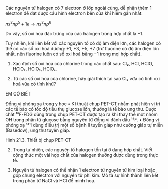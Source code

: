 Các nguyên tử halogen có 7 electron ở lớp ngoài cùng, dễ nhận thêm 1 electron để đạt được cấu hình electron bền của khí hiếm gần nhất:

$ns^2np^5 + 1e \longrightarrow ns^2np^6$

Do vậy, số oxi hoá đặc trưng của các halogen trong hợp chất là −1.

Tuy nhiên, khi liên kết với các nguyên tố có độ âm điện lớn, các halogen có thể có các số oxi hoá dương: +1, +3, +5, +7 (trừ fluorine có độ âm điện lớn nhất, nên fluorine luôn có số oxi hoá bằng −1 trong mọi hợp chất).

1. Xác định số oxi hoá của chlorine trong các chất sau: Cl₂, HCl, HClO, HClO₂, HClO₃, HClO₄.

2. Từ các số oxi hoá của chlorine, hãy giải thích tại sao Cl₂ vừa có tính oxi hoá vừa có tính khử?

EM CÓ BIẾT

Đồng vị phóng xạ trong y học
• Kĩ thuật chụp PET-CT nhằm phát hiện vị trí các tế bào có tốc độ tiêu thụ glucose lớn, thường là tế bào ung thư.
Dược chất ¹⁸F-FDG dùng trong chụp PET-CT được tạo ra khi thay thế một nhóm OH trong phân tử glucose bằng nguyên tử đồng vị đánh dấu ¹⁸F.
• Đồng vị phóng xạ ¹³¹I dùng điều trị một số bệnh lí tuyến giáp như cường giáp tự miễn (Basedow), ung thư tuyến giáp.

Hình 21.3. Thiết bị chụp PET-CT

2. Trong tự nhiên, các nguyên tố halogen tồn tại ở dạng hợp chất. Viết công thức một vài hợp chất của halogen thường được dùng trong thực tế.

3. Nguyên tử halogen có thể nhận 1 electron từ nguyên tử kim loại hoặc góp chung electron với nguyên tử phi kim.
Mô tả sự hình thành liên kết trong phân tử NaCl và HCl để minh hoạ.